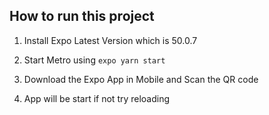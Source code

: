 ## How to run this project

1. Install Expo Latest Version which is 50.0.7

2. Start Metro using `expo yarn start`

3. Download the Expo App in Mobile and Scan the QR code 

4. App will be start if not try reloading


